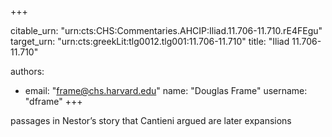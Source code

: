 +++


citable_urn: "urn:cts:CHS:Commentaries.AHCIP:Iliad.11.706-11.710.rE4FEgu"
target_urn: "urn:cts:greekLit:tlg0012.tlg001:11.706-11.710"
title: "Iliad 11.706-11.710"

authors:
- email: "frame@chs.harvard.edu"
  name: "Douglas Frame"
  username: "dframe"
+++

<p>passages in Nestor’s story that Cantieni argued are later expansions</p>